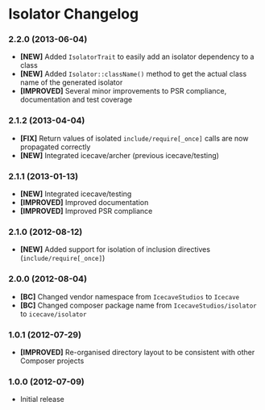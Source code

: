 # Isolator Changelog

### 2.2.0 (2013-06-04)

* **[NEW]** Added `IsolatorTrait` to easily add an isolator dependency to a class
* **[NEW]** Added `Isolator::className()` method to get the actual class name of the generated isolator
* **[IMPROVED]** Several minor improvements to PSR compliance, documentation and test coverage

### 2.1.2 (2013-04-04)

* **[FIX]** Return values of isolated `include/require[_once]` calls are now propagated correctly
* **[NEW]** Integrated icecave/archer (previous icecave/testing)

### 2.1.1 (2013-01-13)

* **[NEW]** Integrated icecave/testing
* **[IMPROVED]** Improved documentation
* **[IMPROVED]** Improved PSR compliance

### 2.1.0 (2012-08-12)

* **[NEW]** Added support for isolation of inclusion directives (`include/require[_once]`)

### 2.0.0 (2012-08-04)

* **[BC]** Changed vendor namespace from `IcecaveStudios` to `Icecave`
* **[BC]** Changed composer package name from `IcecaveStudios/isolator` to `icecave/isolator`

### 1.0.1 (2012-07-29)

* **[IMPROVED]** Re-organised directory layout to be consistent with other Composer projects

### 1.0.0 (2012-07-09)

* Initial release
